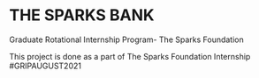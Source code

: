  
# THE SPARKS BANK
Graduate Rotational Internship Program- The Sparks Foundation

This project is done as a part of The Sparks Foundation Internship #GRIPAUGUST2021
